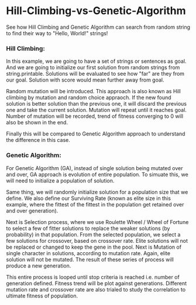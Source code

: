 # Hill-Climbing-vs-Genetic-Algorithm
See how Hill Climbing and Genetic Algorithm can search from random string to find their way to "Hello, World!" strings!

### Hill Climbing:

In this example, we are going to have a set of strings or sentences as goal. And we are going to initialize our first solution from random strings from string.printable. Solutions will be evaluated to see how "far" are they from our goal. Solution with score would mean further away from goal.

Random mutation will be introduced. This approach is also known as Hill climbing by mutation and random choice appraoch. If the new found solution is better solution than the previous one, it will discard the previous one and take the current solution. Mutation will repeat until it reaches goal. Number of mutation will be recorded, trend of fitness converging to 0 will also be shown in the end.

Finally this will be compared to Genetic Algorithm approach to understand the difference in this case.

### Genetic Algorithm:

For Genetic Algorithm (GA), instead of single solution being mutated over and over, GA approach is evolution of entire population. To simuate this, we will need to initialize a population of solution.

Same thing, we will randomly initialize solution for a population size that we define. We also define our Surviving Rate (known as elite size in this example, where the fittest of the fittest in the population get retained over and over generation).

Next is Selection process, where we use Roulette Wheel / Wheel of Fortune to select a few of fitter solutions to replace the weaker solutions (by probability) in that population. From the selected population, we select a few solutions for crossover, based on crossover rate. Elite solutions will not be replaced or changed to keep the gene in the pool. Next is Mutation of single character in solutions, according to mutation rate. Again, elite solution will not be mutated. The result of these series of process will produce a new generation.

This entire process is looped until stop criteria is reached i.e. number of generation defined. Fitness trend will be plot against generations. Different mutation rate and crossover rate are also trialed to study the correlation to ultimate fitness of population.
